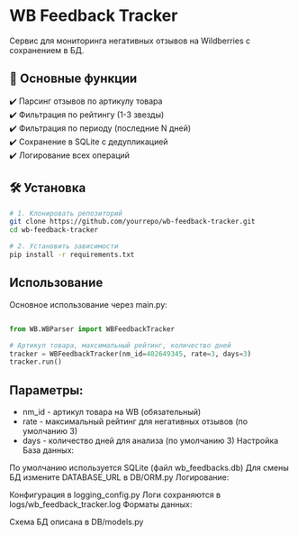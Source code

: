 # WB Feedback Tracker

Сервис для мониторинга негативных отзывов на Wildberries с сохранением в БД.

##  📌 Основные функции

✔️ Парсинг отзывов по артикулу товара  
✔️ Фильтрация по рейтингу (1-3 звезды)  
✔️ Фильтрация по периоду (последние N дней)  
✔️ Сохранение в SQLite с дедупликацией  
✔️ Логирование всех операций  

##  🛠 Установка

```bash
# 1. Клонировать репозиторий
git clone https://github.com/yourrepo/wb-feedback-tracker.git
cd wb-feedback-tracker

# 2. Установить зависимости
pip install -r requirements.txt
```

## Использование
Основное использование через main.py:
````python

from WB.WBParser import WBFeedbackTracker

# Артикул товара, максимальный рейтинг, количество дней
tracker = WBFeedbackTracker(nm_id=402649345, rate=3, days=3)
tracker.run()


````
## Параметры:

 - nm_id - артикул товара на WB (обязательный)
 - rate - максимальный рейтинг для негативных отзывов (по умолчанию 3)
 - days - количество дней для анализа (по умолчанию 3)
Настройка
База данных:

По умолчанию используется SQLite (файл wb_feedbacks.db)
Для смены БД измените DATABASE_URL в DB/ORM.py
Логирование:

Конфигурация в logging_config.py
Логи сохраняются в logs/wb_feedback_tracker.log
Форматы данных:

Схема БД описана в DB/models.py

